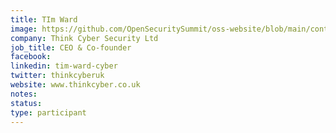 ```yaml
---
title: TIm Ward
image: https://github.com/OpenSecuritySummit/oss-website/blob/main/content/participant/images/Tim%20Ward.jpg?raw=true
company: Think Cyber Security Ltd
job_title: CEO & Co-founder
facebook:
linkedin: tim-ward-cyber
twitter: thinkcyberuk
website: www.thinkcyber.co.uk
notes:
status: 
type: participant
---
```

